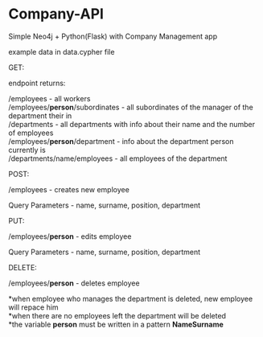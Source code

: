 # Company-API

Simple Neo4j + Python(Flask) with Company Management app

example data in data.cypher file

GET:

endpoint returns:

/employees - all workers  
/employees/**person**/subordinates - all subordinates of the manager of the department their in  
/departments - all departments with info about their name and the number of employees  
/employees/**person**/department - info about the department person currently is  
/departments/name/employees - all employees of the department

POST:

/employees - creates new employee

Query Parameters - name, surname, position, department

PUT:

/employees/**person** - edits employee

Query Parameters - name, surname, position, department

DELETE:

/employees/**person** - deletes employee

*when employee who manages the department is deleted, new employee will repace him  
*when there are no employees left the department will be deleted  
\*the variable **person** must be written in a pattern **NameSurname**
